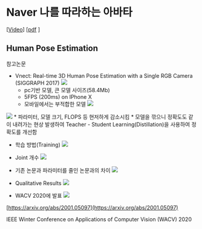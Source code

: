 # Naver 나를 따라하는 아바타
[[Video](https://tv.naver.com/v/16970573)]
[[pdf](https://deview.kr/data/deview/session/attach/13_%EB%A9%94%ED%83%80%EB%B2%84%EC%8A%A4%20%EC%8B%9C%EB%8C%80%EC%97%90%20%EB%82%98%EB%A7%8C%EC%9D%98%20%EB%B6%80%EC%BA%90%20%EB%A7%8C%EB%93%A4%EA%B8%B0.pdf)
]

## Human Pose Estimation

참고논문
* Vnect: Real-time 3D Human Pose Estimation with a Single RGB Camera (SIGGRAPH 2017)
![](Cap_2022-07-27_14-16-04-417.jpg)
    * pc기반 모델, 큰 모델 사이즈(58.4Mb)
    * 5FPS (200ms) on IPhone X
    * 모바일에서는 부적합한 모델
![](Cap_2022-07-27_14-31-07-546.jpg)

![](Cap_2022-07-27_14-32-27-548.jpg)
    * 파라미터, 모델 크기, FLOPS 등 현저하게 감소시킴
    * 모델을 깎으니 정확도도 같이 내려가는 현상 발생하여 Teacher - Student Learning(Distillation)을 사용하여 정확도를 개선함

* 학습 방법(Training)
![](Cap_2022-07-27_14-34-24-632.jpg)

* Joint 개수
![](Cap_2022-07-27_14-35-18-507.jpg)

* 기존 논문과 파라미터를 줄인 논문과의 차이
![](Cap_2022-07-27_14-36-31-402.jpg)

* Qualitative Results
![](Cap_2022-07-27_14-38-25-419.jpg)

* WACV 2020에 발표
![](Cap_2022-07-27_14-39-04-458.jpg)

[https://arxiv.org/abs/2001.05097](https://arxiv.org/abs/2001.05097)

IEEE Winter Conference on Applications of Computer Vision (WACV) 2020